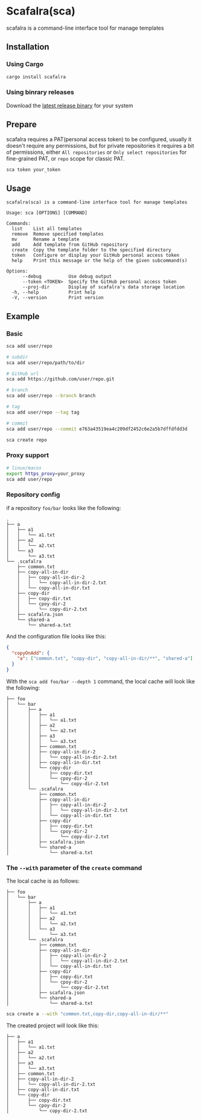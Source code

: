 # Scafalra(sca)

scafalra is a command-line interface tool for manage templates

## Installation

### Using Cargo

```bash
cargo install scafalra
```

### Using binrary releases

Download the [latest release binary](https://github.com/shixinhuang99/scafalra/releases) for your system

## Prepare

scafalra requires a PAT(personal access token) to be configured, usually it doesn't require any permissions, but for private repositories it requires a bit of permissions, either `All repositories` or `Only select repositories` for fine-grained PAT, or `repo` scope for classic PAT.

```bash
sca token your_token
```

## Usage

```
scafalra(sca) is a command-line interface tool for manage templates

Usage: sca [OPTIONS] [COMMAND]

Commands:
  list    List all templates
  remove  Remove specified templates
  mv      Rename a template
  add     Add template from GitHub repository
  create  Copy the template folder to the specified directory
  token   Configure or display your GitHub personal access token
  help    Print this message or the help of the given subcommand(s)

Options:
      --debug          Use debug output
      --token <TOKEN>  Specify the GitHub personal access token
      --proj-dir       Display of scafalra's data storage location
  -h, --help           Print help
  -V, --version        Print version
```

## Example

### Basic

```bash
sca add user/repo

# subdir
sca add user/repo/path/to/dir

# GitHub url
sca add https://github.com/user/repo.git

# branch
sca add user/repo --branch branch

# tag
sca add user/repo --tag tag

# commit
sca add user/repo --commit e763a43519ea4c209df2452c6e2a5b7dffdfdd3d
```

```bash
sca create repo
```

### Proxy support

```bash
# linux/macos
export https_proxy=your_proxy
sca add user/repo
```

### Repository config

if a repository `foo/bar` looks like the following:

```
.
├── a
│   ├── a1
│   │   └── a1.txt
│   ├── a2
│   │   └── a2.txt
│   └── a3
│       └── a3.txt
└── .scafalra
    ├── common.txt
    ├── copy-all-in-dir
    │   ├── copy-all-in-dir-2
    │   │   └── copy-all-in-dir-2.txt
    │   └── copy-all-in-dir.txt
    ├── copy-dir
    │   ├── copy-dir.txt
    │   └── cpoy-dir-2
    │       └── copy-dir-2.txt
    ├── scafalra.json
    └── shared-a
        └── shared-a.txt
```

And the configuration file looks like this:

```json
{
  "copyOnAdd": {
    "a": ["common.txt", "copy-dir", "copy-all-in-dir/**", "shared-a"]
  }
}
```

With the `sca add foo/bar --depth 1` command, the local cache will look like the following:

```
├── foo
│   └── bar
│       ├── a
│       │   ├── a1
│       │   │   └── a1.txt
│       │   ├── a2
│       │   │   └── a2.txt
│       │   ├── a3
│       │   │   └── a3.txt
│       │   ├── common.txt
│       │   ├── copy-all-in-dir-2
│       │   │   └── copy-all-in-dir-2.txt
│       │   ├── copy-all-in-dir.txt
│       │   └── copy-dir
│       │       ├── copy-dir.txt
│       │       └── cpoy-dir-2
│       │           └── copy-dir-2.txt
│       └── .scafalra
│           ├── common.txt
│           ├── copy-all-in-dir
│           │   ├── copy-all-in-dir-2
│           │   │   └── copy-all-in-dir-2.txt
│           │   └── copy-all-in-dir.txt
│           ├── copy-dir
│           │   ├── copy-dir.txt
│           │   └── cpoy-dir-2
│           │       └── copy-dir-2.txt
│           ├── scafalra.json
│           └── shared-a
│               └── shared-a.txt
```

### The `--with` parameter of the `create` command

The local cache is as follows:

```
├── foo
│   └── bar
│       ├── a
│       │   ├── a1
│       │   │   └── a1.txt
│       │   ├── a2
│       │   │   └── a2.txt
│       │   └── a3
│       │       └── a3.txt
│       └── .scafalra
│           ├── common.txt
│           ├── copy-all-in-dir
│           │   ├── copy-all-in-dir-2
│           │   │   └── copy-all-in-dir-2.txt
│           │   └── copy-all-in-dir.txt
│           ├── copy-dir
│           │   ├── copy-dir.txt
│           │   └── cpoy-dir-2
│           │       └── copy-dir-2.txt
│           ├── scafalra.json
│           └── shared-a
│               └── shared-a.txt
```

```bash
sca create a --with "common.txt,copy-dir,copy-all-in-dir/**"
```

The created project will look like this:

```
├── a
│   ├── a1
│   │   └── a1.txt
│   ├── a2
│   │   └── a2.txt
│   ├── a3
│   │   └── a3.txt
│   ├── common.txt
│   ├── copy-all-in-dir-2
│   │   └── copy-all-in-dir-2.txt
│   ├── copy-all-in-dir.txt
│   └── copy-dir
│       ├── copy-dir.txt
│       └── cpoy-dir-2
│           └── copy-dir-2.txt
```
